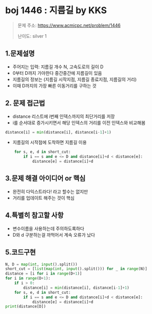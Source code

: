 # boj 1446 : 지름길 by KKS
> 문제 주소: https://www.acmicpc.net/problem/1446
> 
> 난이도: silver 1

## 1.문제설명
- 주어지는 입력: 지름길 개수 N, 고속도로의 길이 D
- 0부터 D까지 가야한다 중간중간에 지름길이 있음
- 지름길의 정보는 (지름길 시작지점, 지름길 종료지점, 지름길의 거리)
- 이때 D까지의 가장 빠른 이동거리를 구하는 것

## 2. 문제 접근법 
- distance 리스트에 i번째 인덱스까지의 최단거리를 저장
- i를 순서대로 증가시키면서 해당 인덱스의 거리를 이전 인덱스와 비교해봄
```python
distance[i] = min(distance[i], distance[i-1]+1)
```
- 지름길의 시작점에 도착하면 지름길 이용
```python
    for s, e, d in short_cut:
        if i == s and e <= D and distance[i]+d < distance[e]:
            distance[e] = distance[i]+d
```

## 3.문제 해결 아이디어 or 핵심
- 완전히 다익스트라다! 라고 할수는 없지만
- 거리를 업데이트 해주는 것이 핵심

## 4.특별히 참고할 사항
- 변수이름을 사용하는데 주의하도록하다
- D와 d 구분하는걸 까먹어서 계속 오류가 났다

## 5.코드구현
``` python
N, D = map(int, input().split())
short_cut = [list(map(int, input().split())) for _ in range(N)]
distance = [i for i in range(D+1)]
for i in range(D+1):
    if i > 0:
        distance[i] = min(distance[i], distance[i-1]+1)
    for s, e, d in short_cut:
        if i == s and e <= D and distance[i]+d < distance[e]:
            distance[e] = distance[i]+d
print(distance[D])
```